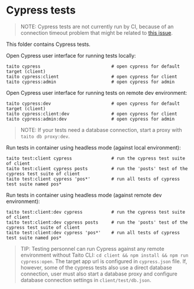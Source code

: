 # Cypress tests

> NOTE: Cypress tests are not currently run by CI, because of an connection timeout problem that might be related to [this issue](https://github.com/cypress-io/cypress/issues/1639).

This folder contains Cypress tests.

Open Cypress user interface for running tests locally:

    taito cypress                           # open cypress for default target (client)
    taito cypress:client                    # open cypress for client
    taito cypress:admin                     # open cypress for admin

Open Cypress user interface for running tests on remote dev environment:

    taito cypress:dev                       # open cypress for default target (client)
    taito cypress:client:dev                # open cypress for client
    taito cypress:admin:dev                 # open cypress for admin

> NOTE: If your tests need a database connection, start a proxy with `taito db proxy:dev`.

Run tests in container using headless mode (against local environment):

    taito test:client cypress               # run the cypress test suite of client
    taito test:client cypress posts         # run the 'posts' test of the cypress test suite of client
    taito test:client cypress 'pos*'        # run all tests of cypress test suite named pos*

Run tests in container using headless mode (against remote dev environment):

    taito test:client:dev cypress           # run the cypress test suite of client
    taito test:client:dev cypress posts     # run the 'posts' test of the cypress test suite of client
    taito test:client:dev cypress 'pos*'    # run all tests of cypress test suite named pos*

> TIP: Testing personnel can run Cypress against any remote environment without Taito CLI: `cd client && npm install && npm run cypress:open`. The target app url is configured in `cypress.json` file. If, however, some of the cypress tests also use a direct database connection, user must also start a database proxy and configure database connection settings in `client/test/db.json`.
